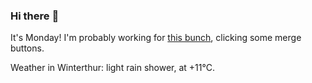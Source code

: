 ### Hi there :wave:

It's Monday! I'm probably working for [this bunch](https://github.com/kohofinancial), clicking some merge buttons.

Weather in Winterthur: light rain shower, at +11°C.
